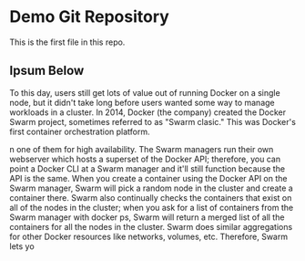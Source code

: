 # Demo Git Repository

This is the first file in this repo.

## Ipsum Below

To this day, users still get lots of value out of running Docker on a single node, but it didn't take long before users wanted some way to manage workloads in a cluster. In 2014, Docker (the company) created the Docker Swarm project, sometimes referred to as "Swarm clasic." This was Docker's first container orchestration platform.

n one of them for high availability. The Swarm managers run their own webserver which hosts a superset of the Docker API; therefore, you can point a Docker CLI at a Swarm manager and it'll still function because the API is the same. When you create a container using the Docker API on the Swarm manager, Swarm will pick a random node in the cluster and create a container there. Swarm also continually checks the containers that exist on all of the nodes in the cluster; when you ask for a list of containers from the Swarm manager with docker ps, Swarm will return a merged list of all the containers for all the nodes in the cluster. Swarm does similar aggregations for other Docker resources like networks, volumes, etc. Therefore, Swarm lets yo